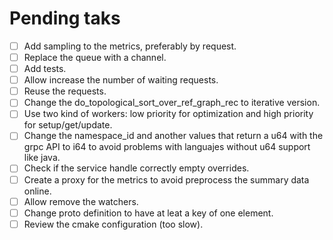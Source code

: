 # Pending taks
- [ ] Add sampling to the metrics, preferably by request.
- [ ] Replace the queue with a channel.
- [ ] Add tests.
- [ ] Allow increase the number of waiting requests.
- [ ] Reuse the requests.
- [ ] Change the do_topological_sort_over_ref_graph_rec to iterative version.
- [ ] Use two kind of workers: low priority for optimization and high priority for setup/get/update.
- [ ] Change the namespace_id and another values that return a u64 with the grpc API to i64 to avoid problems with languajes
  without u64 support like java.
- [ ] Check if the service handle correctly empty overrides.
- [ ] Create a proxy for the metrics to avoid preprocess the summary data online.
- [ ] Allow remove the watchers.
- [ ] Change proto definition to have at leat a key of one element.
- [ ] Review the cmake configuration (too slow).
